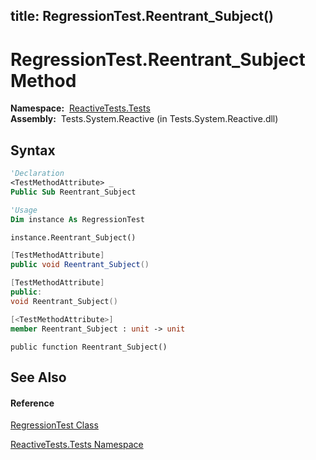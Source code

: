 title: RegressionTest.Reentrant_Subject()
---
# RegressionTest.Reentrant\_Subject Method

**Namespace:**  [ReactiveTests.Tests](ReactiveTests.Tests/ReactiveTests.Tests)  
**Assembly:**  Tests.System.Reactive (in Tests.System.Reactive.dll)

## Syntax

```vb
'Declaration
<TestMethodAttribute> _
Public Sub Reentrant_Subject
```

```vb
'Usage
Dim instance As RegressionTest

instance.Reentrant_Subject()
```

```csharp
[TestMethodAttribute]
public void Reentrant_Subject()
```

```c++
[TestMethodAttribute]
public:
void Reentrant_Subject()
```

```fsharp
[<TestMethodAttribute>]
member Reentrant_Subject : unit -> unit 
```

```jscript
public function Reentrant_Subject()
```

## See Also

#### Reference

[RegressionTest Class](RegressionTest/RegressionTest)

[ReactiveTests.Tests Namespace](ReactiveTests.Tests/ReactiveTests.Tests)
